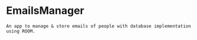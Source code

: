 # EmailsManager
    An app to manage & store emails of people with database implementation using ROOM.
